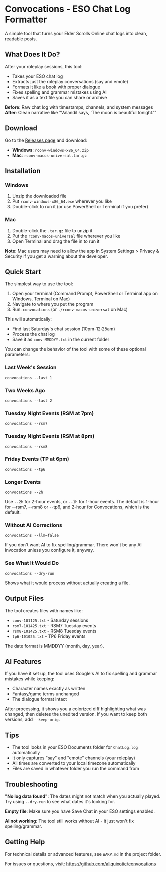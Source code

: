 # Convocations - ESO Chat Log Formatter

A simple tool that turns your Elder Scrolls Online chat logs into clean, readable posts.

## What Does It Do?

After your roleplay sessions, this tool:
- Takes your ESO chat log
- Extracts just the roleplay conversations (say and emote)
- Formats it like a book with proper dialogue
- Fixes spelling and grammar mistakes using AI
- Saves it as a text file you can share or archive

**Before**: Raw chat log with timestamps, channels, and system messages  
**After**: Clean narrative like "Valandil says, 'The moon is beautiful tonight.'"

## Download

Go to the [Releases page](https://github.com/allquixotic/convocations/releases) and download:
- **Windows**: `rconv-windows-x86_64.zip`
- **Mac**: `rconv-macos-universal.tar.gz`

## Installation

### Windows
1. Unzip the downloaded file
2. Put `rconv-windows-x86_64.exe` wherever you like
3. Double-click to run it (or use PowerShell or Terminal if you prefer)

### Mac
1. Double-click the `.tar.gz` file to unzip it
2. Put the `rconv-macos-universal` file wherever you like
3. Open Terminal and drag the file in to run it

**Note**: Mac users may need to allow the app in System Settings > Privacy & Security if you get a warning about the developer.

## Quick Start

The simplest way to use the tool:

1. Open your terminal (Command Prompt, PowerShell or Terminal app on Windows, Terminal on Mac)
2. Navigate to where you put the program
3. Run: `convocations` (or `./rconv-macos-universal` on Mac)

This will automatically:
- Find last Saturday's chat session (10pm-12:25am)
- Process the chat log
- Save it as `conv-MMDDYY.txt` in the current folder

You can change the behavior of the tool with some of these optional parameters:

### Last Week's Session
```
convocations --last 1
```

### Two Weeks Ago
```
convocations --last 2
```

### Tuesday Night Events (RSM at 7pm)
```
convocations --rsm7
```

### Tuesday Night Events (RSM at 8pm)
```
convocations --rsm8
```

### Friday Events (TP at 6pm)
```
convocations --tp6
```

### Longer Events
```
convocations --2h
```
Use `--2h` for 2-hour events, or `--1h` for 1-hour events. The default is 1-hour for --rsm7, --rsm8 or --tp6, and 2-hour for Convocations, which is the default.

### Without AI Corrections
```
convocations --llm=false
```
If you don't want AI to fix spelling/grammar. There won't be any AI invocation unless you configure it, anyway.

### See What It Would Do
```
convocations --dry-run
```
Shows what it would process without actually creating a file.

## Output Files

The tool creates files with names like:
- `conv-101125.txt` - Saturday sessions
- `rsm7-101425.txt` - RSM7 Tuesday events
- `rsm8-101425.txt` - RSM8 Tuesday events  
- `tp6-101025.txt` - TP6 Friday events

The date format is MMDDYY (month, day, year).

## AI Features

If you have it set up, the tool uses Google's AI to fix spelling and grammar mistakes while keeping:
- Character names exactly as written
- Fantasy/game terms unchanged
- The dialogue format intact

After processing, it shows you a colorized diff highlighting what was changed, then deletes the unedited version. If you want to keep both versions, add `--keep-orig`.

## Tips

- The tool looks in your ESO Documents folder for `ChatLog.log` automatically
- It only captures "say" and "emote" channels (your roleplay)
- All times are converted to your local timezone automatically
- Files are saved in whatever folder you run the command from

## Troubleshooting

**"No log data found"**: The dates might not match when you actually played. Try using `--dry-run` to see what dates it's looking for.

**Empty file**: Make sure you have Save Chat in your ESO settings enabled.

**AI not working**: The tool still works without AI - it just won't fix spelling/grammar.

## Getting Help

For technical details or advanced features, see `WARP.md` in the project folder.

For issues or questions, visit: https://github.com/allquixotic/convocations
